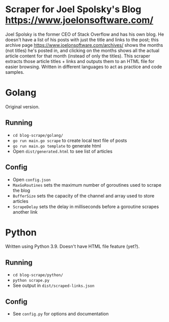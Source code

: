 # Scraper for Joel Spolsky's Blog https://www.joelonsoftware.com/
Joel Spolsky is the former CEO of Stack Overflow and has his own blog. He doesn't have a list of his posts with just the title and links to the post; this archive page https://www.joelonsoftware.com/archives/ shows the months (not titles) he's posted in, and clicking on the months shows all the actual article content for that month (instead of only the titles). This scraper extracts those article titles + links and outputs them to an HTML file for easier browsing. Written in different languages to act as practice and code samples.

# Golang
Original version.

## Running
* `cd blog-scrape/golang/`
* `go run main.go scrape` to create local text file of posts
* `go run main.go template` to generate html
* Open `dist/generated.html` to see list of articles

## Config
* Open `config.json`
* `MaxGoRoutines` sets the maximum number of goroutines used to scrape the blog
* `BufferSize` sets the capacity of the channel and array used to store articles
* `ScrapeDelay` sets the delay in milliseconds before a goroutine scrapes another link

# Python
Written using Python 3.9. Doesn't have HTML file feature (yet?).

## Running
* `cd blog-scrape/python/`
* `python scrape.py`
* See output in `dist/scraped-links.json`

## Config
* See `config.py` for options and documentation
